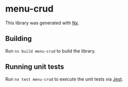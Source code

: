 # menu-crud

This library was generated with [Nx](https://nx.dev).

## Building

Run `nx build menu-crud` to build the library.

## Running unit tests

Run `nx test menu-crud` to execute the unit tests via [Jest](https://jestjs.io).
